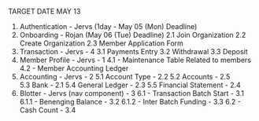 TARGET DATE MAY 13

1. Authentication - Jervs (1day - May 05 (Mon) Deadline)
2. Onboarding - Rojan (May 06 (Tue) Deadline)
   2.1 Join Organization
   2.2 Create Organization
   2.3 Member Application Form
3. Transaction - Jervs - 4
   3.1 Payments Entry 
   3.2 Withdrawal
   3.3 Deposit
4. Member Profile - Jervs - 1
   4.1 - Maintenance Table Related to members
   4.2 - Member Accounting Ledger
5. Accounting - Jervs - 2
    5.1 Account Type - 2.2 
    5.2 Accounts - 2.5  
    5.3 Bank - 2.1
    5.4 General Ledger - 2.3 
    5.5 Financial Statement - 2.4
6. Blotter - Jervs (nav component) - 3
    6.1 - Transaction Batch Start - 3.1
        6.1.1 - Benenging Balance - 3.2
        6.1.2 - Inter Batch Funding - 3.3
    6.2 - Cash Count - 3.4
